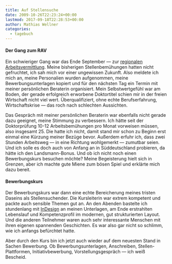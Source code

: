 ```yaml
---
title: Auf Stellensuche
date: 2009-10-26T22:23:24+00:00
lastmod: 2017-09-18T22:28:53+00:00
author: Mathias Wellner
categories:
  - tagebuch
---
```

#### Der Gang zum RAV

Ein schwieriger Gang war das Ende September &#8212; zur [regionalen Arbeitsvermittlung](http://www.treffpunkt-arbeit.ch/). Meine bisherigen Stellenbemühungen hatten nicht gefruchtet, ich sah mich vor einer ungewissen Zukunft. Also meldete ich mich an, meine Personalien wurden aufgenommen, meine Bewerbungsunterlagen kopiert und für den nächsten Tag ein Termin mit meiner persönlichen Beraterin organisiert. Mein Selbstwertgefühl war am Boden, der gerade erfolgreich erworbene Doktortitel schien mir in der freien Wirtschaft nicht viel wert. Überqualifiziert, ohne echte Berufserfahrung, Wirtschaftskrise &#8212; das roch nach schlechten Aussichten. 

Das Gespräch mit meiner persönlichen Beraterin war ebenfalls nicht gerade dazu geeignet, meine Stimmung zu verbessern. Ich hätte seit der Doktorprüfung 10-12 Arbeitsbemühungen pro Monat vorweisen müssen, also insgesamt 25. Die hatte ich nicht, damit stand mir schon zu Beginn erst einmal eine Kürzung meiner Bezüge bevor. Außerdem erfuhr ich, dass zwei Stunden Arbeitsweg &#8212; in eine Richtung wohlgemerkt &#8212; zumutbar seien. Und ich solle es doch auch von Anfang an in Süddeutschland probieren, da hätte ich den Landsmann-Bonus. Und ob ich nicht noch einen Bewerbungskurs besuchen möchte? Meine Begeisterung hielt sich in Grenzen, aber ich machte gute Miene zum bösen Spiel und erklärte mich dazu bereit. 

#### Bewerbungskurs

Der Bewerbungskurs war dann eine echte Bereicherung meines tristen Daseins als Stellensuchender. Die Kursleiterin war extrem kompetent und packte auch sensible Themen gut an. An den Abenden bastelte ich stundenlang mit [InDesign](http://www.adobe.com/products/indesign/) an meinen Unterlagen, am Ende erstrahlten Lebenslauf und Kompetenzprofil im modernen, gut strukturierten Layout. Und die anderen Teilnehmer waren auch sehr interessante Menschen mit ihren eigenen spannenden Geschichten. Es war also gar nicht so schlimm, wie ich anfangs befürchtet hatte. 

Aber durch den Kurs bin ich jetzt auch wieder auf dem neuesten Stand in Sachen Bewerbung. Ob Bewerbungsunterlagen, Anschreiben, Stellen-Plattformen, Initiativbewerbung, Vorstellungsgespräch &#8212; ich weiß Bescheid.